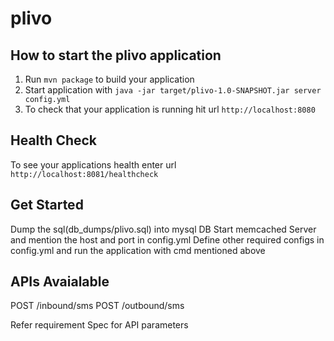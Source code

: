 # plivo

How to start the plivo application
---

1. Run `mvn package` to build your application
1. Start application with `java -jar target/plivo-1.0-SNAPSHOT.jar server config.yml`
1. To check that your application is running hit url `http://localhost:8080`

Health Check
---

To see your applications health enter url `http://localhost:8081/healthcheck`

Get Started
---
Dump the sql(db_dumps/plivo.sql) into mysql DB 
Start memcached Server and mention the host and port in config.yml
Define other required configs in config.yml and run the application with cmd mentioned above


APIs Avaialable
---

POST    /inbound/sms 
POST    /outbound/sms 

Refer requirement Spec for API parameters

